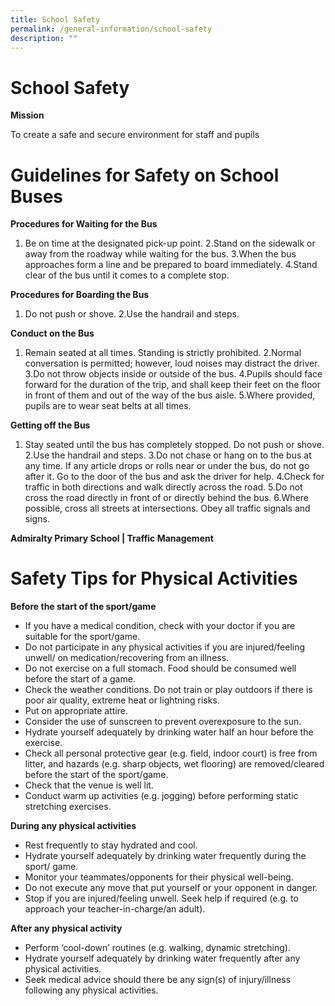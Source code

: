 ```yaml
---
title: School Safety
permalink: /general-information/school-safety
description: ""
---
```

# School Safety

**Mission**

To create a safe and secure environment for staff and pupils

# **Guidelines for Safety on School Buses**

**Procedures for Waiting for the Bus**

1. Be on time at the designated pick-up point.
2.Stand on the sidewalk or away from the roadway while waiting for the bus.
3.When the bus approaches form a line and be prepared to board immediately.
4.Stand clear of the bus until it comes to a complete stop.

**Procedures for Boarding the Bus**

1. Do not push or shove.
2.Use the handrail and steps.

**Conduct on the Bus**


1. Remain seated at all times. Standing is strictly prohibited.
2.Normal conversation is permitted; however, loud noises may distract the driver.
3.Do not throw objects inside or outside of the bus.
4.Pupils should face forward for the duration of the trip, and shall keep their feet on the floor in front of them and out of the way of the bus aisle.
5.Where provided, pupils are to wear seat belts at all times.


**Getting off the Bus**


1. Stay seated until the bus has completely stopped.
Do not push or shove.
2.Use the handrail and steps.
3.Do not chase or hang on to the bus at any time. If any article drops or rolls near or under the bus, do not go after it. Go to the door of the bus and ask the driver for help.
4.Check for traffic in both directions and walk directly across the road.
5.Do not cross the road directly in front of or directly behind the bus.
6.Where possible, cross all streets at intersections. Obey all traffic signals and signs.

**Admiralty Primary School | Traffic Management**
[](https://www.youtube.com/watch?v=fzwVg5gILCM)

# Safety Tips for Physical Activities

**Before the start of the sport/game**

* If you have a medical condition, check with your doctor if you are suitable for the sport/game.
* Do not participate in any physical activities if you are injured/feeling unwell/ on medication/recovering from an illness.
* Do not exercise on a full stomach. Food should be consumed well before the start of a game.
* Check the weather conditions. Do not train or play outdoors if there is poor air quality, extreme heat or lightning risks.
* Put on appropriate attire.
* Consider the use of sunscreen to prevent overexposure to the sun.
* Hydrate yourself adequately by drinking water half an hour before the exercise.
* Check all personal protective gear (e.g. field, indoor court) is free from litter, and hazards (e.g. sharp objects, wet flooring) are removed/cleared before the start of the sport/game.
* Check that the venue is well lit.
* Conduct warm up activities (e.g. jogging) before performing static stretching exercises.

**During any physical activities**

* Rest frequently to stay hydrated and cool.
* Hydrate yourself adequately by drinking water frequently during the sport/ game.
* Monitor your teammates/opponents for their physical well-being.
* Do not execute any move that put yourself or your opponent in danger.
* Stop if you are injured/feeling unwell. Seek help if required (e.g. to approach your teacher-in-charge/an adult).


**After any physical activity**

* Perform ‘cool-down’ routines (e.g. walking, dynamic stretching).
* Hydrate yourself adequately by drinking water frequently after any physical activities.
* Seek medical advice should there be any sign(s) of injury/illness following any physical activities.
